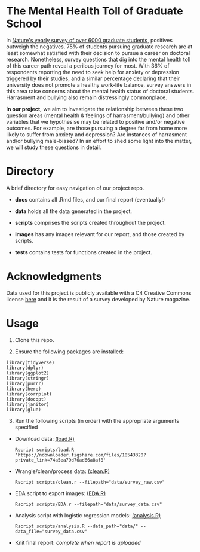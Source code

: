 # The Mental Health Toll of Graduate School

In [Nature's yearly survey of over 6000 graduate students,](https://www.nature.com/articles/d41586-019-03459-7) positives outweigh the negatives. 75% of students pursuing graduate research are at least somewhat satisfied with their decision to pursue a career on doctoral research. Nonetheless, survey questions that dig into the mental health toll of this career path reveal a perilous journey for most. With 36% of respondents reporting the need to seek help for anxiety or depression triggered by their studies, and a similar percentage declaring that their university does not promote a healthy work-life balance, survey answers in this area raise concerns about the mental health status of doctoral students. Harrasment and bullying also remain distressingly commonplace.

**In our project,** we aim to investigate the relationship between these two question areas (mental health & feelings of harrasment/bullying) and other variables that we hypothesise may be related to positive and/or negative outcomes. For example, are those pursuing a degree far from home more likely to suffer from anxiety and depression? Are instances of harrasment and/or bullying male-biased? In an effort to shed some light into the matter, we will study these questions in detail.

# Directory

A brief directory for easy navigation of our project repo.

+ **docs** contains all .Rmd files, and our final report (eventually!)

+ **data** holds all the data generated in the project.

+ **scripts** comprises the scripts created throughout the project.

+ **images** has any images relevant for our report, and those created by scripts.

+ **tests** contains tests for functions created in the project.

# Acknowledgments

Data used for this project is publicly available with a C4 Creative Commons license [here](https://figshare.com/s/74a5ea79d76ad66a8af8) and it is the result of a survey developed by Nature magazine. 

# Usage

1. Clone this repo.

2. Ensure the following packages are installed:

```
library(tidyverse)
library(dplyr)
library(ggplot2)
library(stringr)
library(purrr)
library(here)
library(corrplot)
library(docopt)
library(janitor)
library(glue)
```

3. Run the following scripts (in order) with the appropriate arguments specified

  - Download data: [(load.R)](https://github.com/STAT547-UBC-2019-20/group05/blob/master/scripts/load.R) 
    ```
    Rscript scripts/load.R 'https://ndownloader.figshare.com/files/18543320?private_link=74a5ea79d76ad66a8af8'
    ```
  
  - Wrangle/clean/process data: [(clean.R)](https://github.com/STAT547-UBC-2019-20/group05/blob/master/scripts/clean.R)
    ```
    Rscript scripts/clean.r --filepath="data/survey_raw.csv"
    ```
  
  - EDA script to export images: [(EDA.R)](https://github.com/STAT547-UBC-2019-20/group05/blob/master/scripts/EDA.R)
    ```
    Rscript scripts/EDA.r --filepath="data/survey_data.csv"
    ```
    
  - Analysis script with logistic regression models: [(analysis.R)](https://github.com/STAT547-UBC-2019-20/group05/blob/master/scripts/analysis.R)
    ```
    Rscript scripts/analysis.R --data_path="data/" --data_file="survey_data.csv"
    ```
  
  - Knit final report:
    *complete when report is uploaded*
